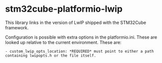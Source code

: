 # stm32cube-platformio-lwip
This library links in the version of LwIP shipped with the STM32Cube framework.

Configuration is possible with extra options in the platformio.ini. These are looked up relative to the current environment.
These are:

    - custom_lwip_opts_location: *REQUIRED* must point to either a path containing lwipopts.h or the file itself.
